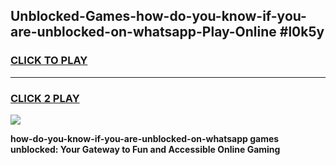 
## Unblocked-Games-how-do-you-know-if-you-are-unblocked-on-whatsapp-Play-Online #l0k5y
<h3>
<a href="https://news.freeplayer.one?title=how-do-you-know-if-you-are-unblocked-on-whatsapp&ref=3">CLICK TO PLAY</a></h3>
<hr>

<h3>
<a href="https://news.freeplayer.one?title=how-do-you-know-if-you-are-unblocked-on-whatsapp&ref=3">CLICK 2 PLAY</a>
  
</h3>

<a href="https://news.freeplayer.one?title=how-do-you-know-if-you-are-unblocked-on-whatsapp&ref=3"><img src="https://clearcache.store/games.png"></a>


**how-do-you-know-if-you-are-unblocked-on-whatsapp games unblocked: Your Gateway to Fun and Accessible Online Gaming**
